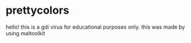 # prettycolors
hello! this is a gdi virus for educational purposes only. this was made by using maltoolkit
